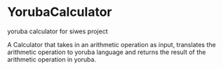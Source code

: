 # YorubaCalculator
yoruba calculator for siwes project

A Calculator that takes in an arithmetic operation as input, translates the arithmetic operation to yoruba language and returns the result of the arithmetic operation in yoruba.
